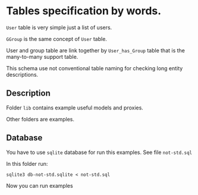 # Tables specification by words.
 
```User``` table is very simple just a list of users.

```GGroup``` is the same concept of ```User``` table.

User and group table are link together by ```User_has_Group``` table 
that is the many-to-many support table.

This schema use not conventional table naming for checking long entity descriptions.

## Description

Folder ```lib``` contains example useful models and proxies. 

Other folders are examples.

## Database

You have to use ```sqlite``` database for run this examples. See file
```not-std.sql```

In this folder run:

```
sqlite3 db-not-std.sqlite < not-std.sql 
```

Now you can run examples
